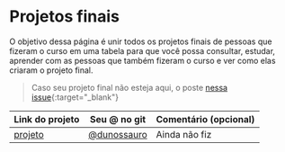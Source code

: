 # Projetos finais

O objetivo dessa página é unir todos os projetos finais de pessoas que fizeram o curso em uma tabela para que você possa consultar, estudar, aprender com as pessoas que também fizeram o curso e ver como elas criaram o projeto final.

> Caso seu projeto final não esteja aqui, o poste [nessa issue](https://github.com/dunossauro/fastapi-do-zero/issues/135){:target="_blank"}

| Link do projeto                                    | Seu @ no git                                 | Comentário (opcional) |
|----------------------------------------------------|----------------------------------------------|-----------------------|
| [projeto](https://github.com/dunossauro/fast_zero) | [@dunossauro](https://github.com/dunossauro) | Ainda não fiz         |
